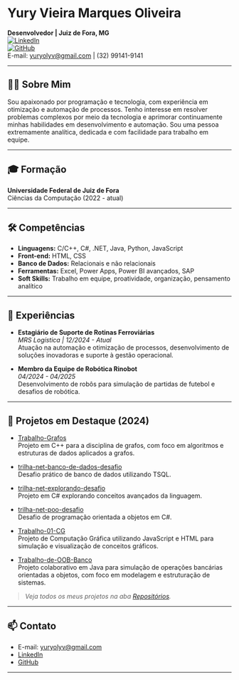 # Yury Vieira Marques Oliveira

**Desenvolvedor | Juiz de Fora, MG**  
[![LinkedIn](https://img.shields.io/badge/LinkedIn-blue?logo=linkedin)](https://www.linkedin.com/in/yury-oliveira-4a597125a/)  
[![GitHub](https://img.shields.io/badge/GitHub-Profile-black?logo=github)](https://github.com/YuryVMOliveira)  
E-mail: yuryolyv@gmail.com | (32) 99141-9141

---

## 👨‍💻 Sobre Mim

Sou apaixonado por programação e tecnologia, com experiência em otimização e automação de processos. Tenho interesse em resolver problemas complexos por meio da tecnologia e aprimorar continuamente minhas habilidades em desenvolvimento e automação. Sou uma pessoa extremamente analítica, dedicada e com facilidade para trabalho em equipe.

---

## 🎓 Formação

**Universidade Federal de Juiz de Fora**  
Ciências da Computação (2022 - atual)

---

## 🛠️ Competências

- **Linguagens:** C/C++, C#, .NET, Java, Python, JavaScript
- **Front-end:** HTML, CSS
- **Banco de Dados:** Relacionais e não relacionais
- **Ferramentas:** Excel, Power Apps, Power BI avançados, SAP
- **Soft Skills:** Trabalho em equipe, proatividade, organização, pensamento analítico

---

## 💼 Experiências

- **Estagiário de Suporte de Rotinas Ferroviárias**  
  _MRS Logística | 12/2024 - Atual_  
  Atuação na automação e otimização de processos, desenvolvimento de soluções inovadoras e suporte à gestão operacional.

- **Membro da Equipe de Robótica Rinobot**  
  _04/2024 - 04/2025_  
  Desenvolvimento de robôs para simulação de partidas de futebol e desafios de robótica.

---

## 🚀 Projetos em Destaque (2024)

- [Trabalho-Grafos](https://github.com/YuryVMOliveira/Trabalho-Grafos)  
  Projeto em C++ para a disciplina de grafos, com foco em algoritmos e estruturas de dados aplicados a grafos.

- [trilha-net-banco-de-dados-desafio](https://github.com/YuryVMOliveira/trilha-net-banco-de-dados-desafio)  
  Desafio prático de banco de dados utilizando TSQL.

- [trilha-net-explorando-desafio](https://github.com/YuryVMOliveira/trilha-net-explorando-desafio)  
  Projeto em C# explorando conceitos avançados da linguagem.

- [trilha-net-poo-desafio](https://github.com/YuryVMOliveira/trilha-net-poo-desafio)  
  Desafio de programação orientada a objetos em C#.

- [Trabalho-01-CG](https://github.com/YuryVMOliveira/Trabalho-01-CG)  
  Projeto de Computação Gráfica utilizando JavaScript e HTML para simulação e visualização de conceitos gráficos.

- [Trabalho-de-OOB-Banco](https://github.com/Jeday03/Trabalho-de-OOB-Banco)  
  Projeto colaborativo em Java para simulação de operações bancárias orientadas a objetos, com foco em modelagem e estruturação de sistemas.

> _Veja todos os meus projetos na aba [Repositórios](https://github.com/YuryVMOliveira?tab=repositories)._

---

## 📫 Contato

- E-mail: yuryolyv@gmail.com
- [LinkedIn](https://www.linkedin.com/in/yury-oliveira-4a597125a/)
- [GitHub](https://github.com/YuryVMOliveira)

---
